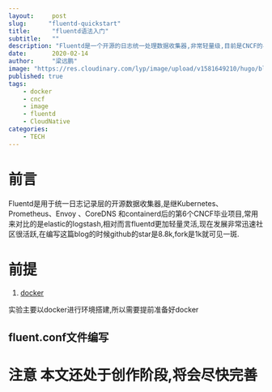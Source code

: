 ```yaml
---
layout:     post 
slug:      "fluentd-quickstart"
title:      "fluentd语法入门"
subtitle:   ""
description: "Fluentd是一个开源的日志统一处理数据收集器,非常轻量级,目前是CNCF的毕业项目."  
date:       2020-02-14
author:     "梁远鹏"
image: "https://res.cloudinary.com/lyp/image/upload/v1581649210/hugo/blog.github.io/blur-close-up-code-computer-546819.jpg"
published: true
tags: 
    - docker
    - cncf
    - image
    - fluentd
    - CloudNative
categories: 
    - TECH
---
```



# 前言  
Fluentd是用于统一日志记录层的开源数据收集器,是继Kubernetes、Prometheus、Envoy 、CoreDNS 和containerd后的第6个CNCF毕业项目,常用来对比的是elastic的logstash,相对而言fluentd更加轻量灵活,现在发展非常迅速社区很活跃,在编写这篇blog的时候github的star是8.8k,fork是1k就可见一斑.

# 前提

1. [docker](https://www.docker.com/get-started)  

实验主要以docker进行环境搭建,所以需要提前准备好docker


## fluent.conf文件编写    

# 注意 本文还处于创作阶段,将会尽快完善